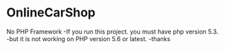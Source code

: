 # OnlineCarShop
No PHP Framework
-If you run this project. you must have php version 5.3.
-but it is not working on PHP version 5.6 or latest.
-thanks

